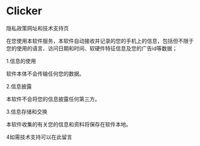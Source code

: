 # Clicker
隐私政策网址和技术支持页

在您使用本软件服务，本软件自动接收并记录的您的手机上的信息，包括但不限于您的使用的语言、访问日期和时间、软硬件特征信息及您的广告id等数据；

1.信息的使用

软件本体不会传输任何您的数据。

2.信息披露

本软件不会将您的信息披露任何第三方。

3.信息存储和交换

本软件收集的有关您的信息和资料将保存在软件本地。

4如需技术支持可以在此留言
